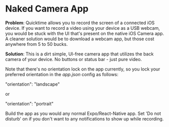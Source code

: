 # Naked Camera App
**Problem**: Quicktime allows you to record the screen of a connected iOS device. If you want to record a video using your device as a USB webcam, you would be stuck with the UI that's present on the native iOS Camera app. A cleaner solution would be to download a webcam app, but those cost anywhere from 5 to 50 bucks. 

**Solution**: This is a dirt simple, UI-free camera app that utilizes the back camera of your device. No buttons or status bar - just pure video. 

Note that there's no orientation lock on the app currently, so you lock your preferred orientation in the *app.json* config as follows:

"orientation": "landscape"

or 

"orientation": "portrait"

Build the app as you would any normal Expo/React-Native app. Set 'Do not disturb' on if you don't want to any notifications to show up while recording.
